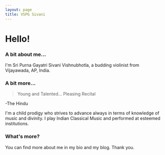 ```yaml
---
layout: page
title: VSPG Sivani
---
```


# Hello!


### A bit about me...

I'm Sri Purna Gayatri Sivani Vishnubhotla, a budding violinist from Vijayawada, AP, India.


### A bit more...

> Young and Talented... Pleasing Recital

  -The Hindu
                    
I'm a child prodigy who strives to advance always in terms of knowledge of music and divinity. I play Indian Classical Music and performed at esteemed institutions.

### What's more?

You can find more about me in my bio and my blog. Thank you.
